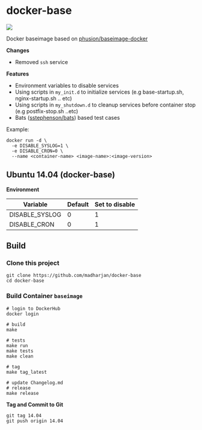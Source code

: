 # docker-base

[![](https://images.microbadger.com/badges/image/madharjan/docker-base.svg)](http://microbadger.com/images/madharjan/docker-base "Get your own image badge on microbadger.com")

Docker baseimage based on [phusion/baseimage-docker](https://github.com/phusion/baseimage-docker)

**Changes**
* Removed `ssh` service

**Features**
* Environment variables to disable services
* Using scripts in `my_init.d` to initialize services (e.g base-startup.sh, nginx-startup.sh .. etc)
* Using scripts in `my_shutdown.d` to cleanup services before container stop (e.g postfix-stop.sh ..etc)
* Bats ([sstephenson/bats](https://github.com/sstephenson/bats/)) based test cases

Example:
```
docker run -d \
  -e DISABLE_SYSLOG=1 \
  -e DISABLE_CRON=0 \
  --name <container-name> <image-name>:<image-version>
```

## Ubuntu 14.04 (docker-base)

**Environment**

| Variable       | Default | Set to disable |
|----------------|---------|----------------|
| DISABLE_SYSLOG | 0       | 1              |
| DISABLE_CRON   | 0       | 1              |

## Build

### Clone this project
```
git clone https://github.com/madharjan/docker-base
cd docker-base
```

### Build Container `baseimage`
```
# login to DockerHub
docker login

# build
make

# tests
make run
make tests
make clean

# tag
make tag_latest

# update Changelog.md
# release
make release
```

**Tag and Commit to Git**
```
git tag 14.04
git push origin 14.04
```
